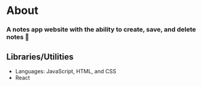 # About
### A notes app website with the ability to create, save, and delete notes 🚀

## Libraries/Utilities
- Languages: JavaScript, HTML, and CSS
- React
